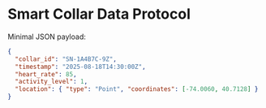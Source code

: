 # Smart Collar Data Protocol

Minimal JSON payload:
```json
{
  "collar_id": "SN-1A4B7C-9Z",
  "timestamp": "2025-08-18T14:30:00Z",
  "heart_rate": 85,
  "activity_level": 1,
  "location": { "type": "Point", "coordinates": [-74.0060, 40.7128] }
}
```
